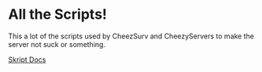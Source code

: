 # All the Scripts!

This a lot of the scripts used by CheezSurv and CheezyServers to make the
server not suck or something.

[Skript Docs](https://docs.skunity.com)